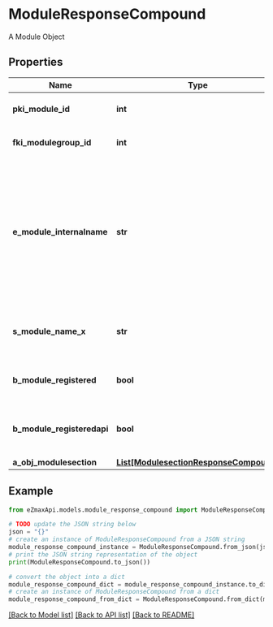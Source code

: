 # ModuleResponseCompound

A Module Object

## Properties

Name | Type | Description | Notes
------------ | ------------- | ------------- | -------------
**pki_module_id** | **int** | The unique ID of the Module | 
**fki_modulegroup_id** | **int** | The unique ID of the Modulegroup | 
**e_module_internalname** | **str** | The Internal name of the Module.  This is theoretically an enum field but there are so many possibles values we decided not to list them all. | 
**s_module_name_x** | **str** | The Name of the Module in the language of the requester | 
**b_module_registered** | **bool** | Whether the Module is registered or not | 
**b_module_registeredapi** | **bool** | Whether the Module is registered or not for api use | 
**a_obj_modulesection** | [**List[ModulesectionResponseCompound]**](ModulesectionResponseCompound.md) |  | [optional] 

## Example

```python
from eZmaxApi.models.module_response_compound import ModuleResponseCompound

# TODO update the JSON string below
json = "{}"
# create an instance of ModuleResponseCompound from a JSON string
module_response_compound_instance = ModuleResponseCompound.from_json(json)
# print the JSON string representation of the object
print(ModuleResponseCompound.to_json())

# convert the object into a dict
module_response_compound_dict = module_response_compound_instance.to_dict()
# create an instance of ModuleResponseCompound from a dict
module_response_compound_from_dict = ModuleResponseCompound.from_dict(module_response_compound_dict)
```
[[Back to Model list]](../README.md#documentation-for-models) [[Back to API list]](../README.md#documentation-for-api-endpoints) [[Back to README]](../README.md)


